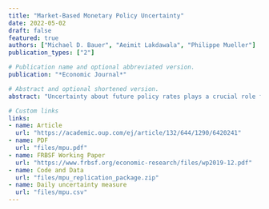 ```yaml
---
title: "Market-Based Monetary Policy Uncertainty"
date: 2022-05-02
draft: false
featured: true
authors: ["Michael D. Bauer", "Aeimit Lakdawala", "Philippe Mueller"]
publication_types: ["2"]

# Publication name and optional abbreviated version.
publication: "*Economic Journal*"

# Abstract and optional shortened version.
abstract: "Uncertainty about future policy rates plays a crucial role for the transmission of monetary policy to financial markets. We demonstrate this using event studies of FOMC announcements and a new model-free uncertainty measure based on derivatives. Over the ``FOMC uncertainty cycle'' announcements systematically resolve uncertainty, which then gradually ramps up again. Changes in monetary policy uncertainty around FOMC announcements---often due to forward guidance---have pronounced effects on asset prices that are distinct from the effects of conventional policy surprises. The level of uncertainty determines the magnitude of financial market reactions to surprises about the path of policy rates."

# Custom links
links:
- name: Article
  url: "https://academic.oup.com/ej/article/132/644/1290/6420241"
- name: PDF
  url: "files/mpu.pdf"
- name: FRBSF Working Paper
  url: "https://www.frbsf.org/economic-research/files/wp2019-12.pdf"
- name: Code and Data
  url: "files/mpu_replication_package.zip"
- name: Daily uncertainty measure
  url: "files/mpu.csv"
---
```

